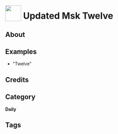 # <img src="https://raw.githack.com/FortAwesome/Font-Awesome/master/svgs/solid/robot.svg" card_color="#CCC" width="50" height="50" style="vertical-align:bottom"/> Updated Msk Twelve


## About


## Examples
* "Twelve"

## Credits


## Category
**Daily**

## Tags

